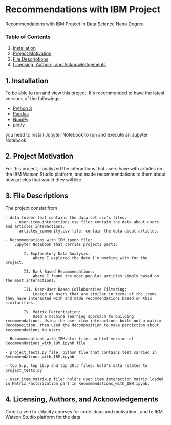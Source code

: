 # Recommendations with IBM Project
Recommendations with IBM Project in Data Science Nano Degree

### Table of Contents
1. [Installation](#installation)
2. [Project Motivation](#motivation)
3. [File Descriptions](#files)
4. [Licensing, Authors, and Acknowledgements](#licensing)

## 1. Installation <a name="installation"></a>

To be able to run and view this project. It's recommended to have the latest versions of the followings:
* [Python 3](https://www.python.org/downloads/)
* [Pandas](https://pandas.pydata.org)
* [NumPy](https://numpy.org/)
* [plotly](https://pypi.org/project/plotly/)

you need to install Jupyter Notebook to run and execute an Jupyter Notebook

## 2. Project Motivation <a name="motivation"></a>

For this project, I analyzed the interactions that users have with articles on the IBM Watson Studio platform, and made recommendations to them about new articles that would they will like.

## 3. File Descriptions <a name="files"></a>

The project consist from 

    - data folder that contains the data set csv's files: 
        - user-item-interactions.csv file: contain the data about users and articles interactions.
        - articles_community.csv file: contain the data about articles.
    
    - Recommendations_with_IBM.ipynb file:
        Jupyter Notebook that carries projects parts:
        
            I. Exploratory Data Analysis:
                Where I explored the data I'm working with for the project.
                
            II. Rank Based Recommendations:
                Where I found the most popular articles simply based on the most interactions.
                
            III. User-User Based Collaborative Filtering:
                Looked at users that are similar in terms of the items they have interacted with and made recommendations based on this similarities.
                
            IV. Matrix Factorization:
                Used a machine learning approach to building recommendations. Using the user-item interactions build out a matrix decomposition. then used the decomposition to make perdiction about recommendations to users.
        
    - Recommendations_with_IBM.html file: an html version of Recommendations_with_IBM.ipynb file
        
    - project_tests.py file: python file that contains test carried in Recommendations_with_IBM.ipynb
    
    - top_5.p, top_10.p and top_20.p files: hold's data related to project_tests.py
    
    - user_item_matrix.p file: hold's user item interaction matrix loaded in Matrix Factorization part in Recommendations_with_IBM.ipynb.

 


## 4. Licensing, Authors, and Acknowledgements <a name="licensing"></a>

Credit given to Udacity courses for code ideas and motivation , and to IBM Watson Studio platform for the data.

